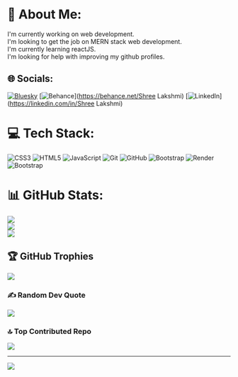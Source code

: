 # 💫 About Me:
I'm currently working on web development.<br>I'm looking to get the job on MERN stack web development.<br>I'm currently learning reactJS.<br>I'm looking for help with improving my github profiles.<br>


## 🌐 Socials:
[![Bluesky](https://img.shields.io/badge/bluesky-0285FF?style=for-the-badge&logo=bluesky&logoColor=%23FFFFFF)](https://bsky.app/profile/BulletBender4) [![Behance](https://img.shields.io/badge/Behance-1769ff?logo=behance&logoColor=white)](https://behance.net/Shree Lakshmi) [![LinkedIn](https://img.shields.io/badge/LinkedIn-%230077B5.svg?logo=linkedin&logoColor=white)](https://linkedin.com/in/Shree Lakshmi) 

# 💻 Tech Stack:
![CSS3](https://img.shields.io/badge/css3-%231572B6.svg?style=for-the-badge&logo=css3&logoColor=white) ![HTML5](https://img.shields.io/badge/html5-%23E34F26.svg?style=for-the-badge&logo=html5&logoColor=white) ![JavaScript](https://img.shields.io/badge/javascript-%23323330.svg?style=for-the-badge&logo=javascript&logoColor=%23F7DF1E) ![Git](https://img.shields.io/badge/git-%23F05033.svg?style=for-the-badge&logo=git&logoColor=white) ![GitHub](https://img.shields.io/badge/github-%23121011.svg?style=for-the-badge&logo=github&logoColor=white) ![Bootstrap](https://img.shields.io/badge/bootstrap-%238511FA.svg?style=for-the-badge&logo=bootstrap&logoColor=white) ![Render](https://img.shields.io/badge/Render-%46E3B7.svg?style=for-the-badge&logo=render&logoColor=white) ![Bootstrap](https://img.shields.io/badge/bootstrap-%238511FA.svg?style=for-the-badge&logo=bootstrap&logoColor=white)
# 📊 GitHub Stats:
![](https://github-readme-stats.vercel.app/api?username=BulletBender4&theme=dark&hide_border=false&include_all_commits=false&count_private=false)<br/>
![](https://github-readme-streak-stats.herokuapp.com/?user=BulletBender4&theme=dark&hide_border=false)<br/>
![](https://github-readme-stats.vercel.app/api/top-langs/?username=BulletBender4&theme=dark&hide_border=false&include_all_commits=false&count_private=false&layout=compact)

## 🏆 GitHub Trophies
![](https://github-profile-trophy.vercel.app/?username=BulletBender4&theme=radical&no-frame=false&no-bg=true&margin-w=4)

### ✍️ Random Dev Quote
![](https://quotes-github-readme.vercel.app/api?type=horizontal&theme=radical)

### 🔝 Top Contributed Repo
![](https://github-contributor-stats.vercel.app/api?username=BulletBender4&limit=5&theme=dark&combine_all_yearly_contributions=true)

---
[![](https://visitcount.itsvg.in/api?id=BulletBender4&icon=0&color=0)](https://visitcount.itsvg.in)

<!-- Proudly created with GPRM ( https://gprm.itsvg.in ) -->